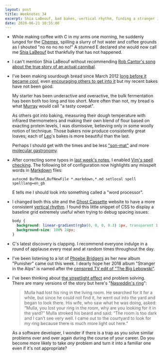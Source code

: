```yaml
---
layout: post
title: Weeknotes 34
excerpt: Shia LaBeouf, bad bakes, vertical rhythm, finding a stranger in the Alps and the streetlight effect.
date: 2020-06-21 10:55:00
---
```

*   While making coffee with C in my arms one morning, he suddenly lunged for the [Chemex](https://www.chemexcoffeemaker.com), spilling a slurry of hot water and coffee grounds as I shouted "no no no no no!" A stunned E declared she would now call me [Shia LaBeouf](https://youtu.be/8IXCK1EyP4s) but thankfully that has not happened.

*   I can't mention Shia LaBeouf without recommending [Rob Cantor's song about the true story of an actual cannibal](https://youtu.be/o0u4M6vppCI).

*   I've been making sourdough bread since March 2012 [long before it became cool](https://www.theguardian.com/us-news/2020/apr/19/coronavirus-stress-baking-sourdough-kneading-relax), even [encouraging others to get into it](https://tomstu.art/weeknotes-3-sweating-and-swearing) but my recent bakes have not been good.

    My starter has been underactive and overactive, the bulk fermentation has been both too long and too short. More often than not, my bread is what [Murray](http://www.h-lame.com) would call "a tasty cowpat".

    As others got into baking, measuring their dough temperature with infrared thermometers and making their own blend of flour based on exacting protein levels, I was dismissive, believing only in some woolly notion of technique. Those bakers now produce consistently great loaves; each of [Leo](https://twitter.com/leocassarani)'s bakes is more beautiful than the last.

    Perhaps I should get with the times and be less ["son-mat"](https://oneforkonespoon.wordpress.com/2009/04/24/the-taste-of-your-hands/) and more [molecular gastronomy](https://en.wikipedia.org/wiki/Molecular_gastronomy).

*   After correcting some typos in [last week's notes](/2020/06/14/weeknotes-33/), I enabled [Vim's spell checking](http://vimdoc.sourceforge.net/htmldoc/spell.html). The following bit of configuration now highlights any misspelt words in [Markdown](https://daringfireball.net/projects/markdown/) files:

    ```vimscript
    autocmd BufRead,BufNewFile *.markdown,*.md setlocal spell spelllang=en_gb
    ```

    E tells me I should look into something called a "word processor".

*   I changed both this site and the [Ghost Cassette](https://www.ghostcassette.com) website to have a more consistent [vertical rhythm](https://zellwk.com/blog/why-vertical-rhythms/). I found this little snippet of CSS to display a baseline grid extremely useful when trying to debug spacing issues:

    ```css
    body {
      background: linear-gradient(rgba(0, 0, 0, 0.3) 1px, transparent 1px);
      background-size: 100% 24px;
    }
    ```

*   C's latest discovery is clapping. I recommend everyone indulge in a round of applause every meal and at random times throughout the day.

*   I've been listening to a lot of [Phoebe Bridgers](https://phoebefuckingbridgers.com) as her new album "Punisher" came out this week. I dearly hope her 2018 album "Stranger in the Alps" is named after the [censored TV edit of "The Big Lebowski"](https://youtu.be/LCcKBcZzGdA).

*   I've been thinking about [the streetlight effect](https://en.m.wikipedia.org/wiki/Streetlight_effect) and problem solving. There are many versions of the story but here's "[Nasreddin's ring](https://en.m.wikipedia.org/wiki/Nasreddin#Nasreddin's_ring)":

    > Mulla had lost his ring in the living room. He searched for it for a
    > while, but since he could not find it, he went out into the yard and
    > began to look there. His wife, who saw what he was doing, asked: “Mulla,
    > you lost your ring in the room, why are you looking for it in the yard?”
    > Mulla stroked his beard and said: “The room is too dark and I can’t see
    > very well. I came out to the courtyard to look for my ring because there
    > is much more light out here.”

    As a software developer, I wonder if there is a trap as you solve similar problems over and over again during the course of your career. Do you become more likely to take _any_ problem and turn it into a familiar one even if it's not appropriate?
